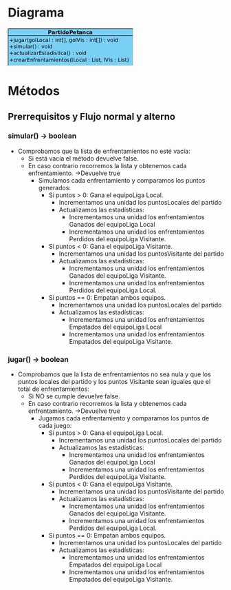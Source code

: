 # Diagrama

![umlPartido](https://github.com/Jloen1999/tramitesPlanificaciones/blob/26afb42c69971252b87213bb37c73a81551e9078/estudios/UEX/Curso2/Asignaturas/MDP/ProyectoFinal2/Clases/PartidoPetanca/images/umlPartidoPetanca.png)


# Métodos
## Prerrequisitos y Flujo normal y alterno
### simular() → boolean
- Comprobamos que la lista de enfrentamientos no esté vacía:
	- Si está vacía el método devuelve false.
	- En caso contrario recorremos la lista y obtenemos cada enfrentamiento. →Devuelve true
		- Simulamos cada enfrentamiento y comparamos los puntos generados:
			- Si puntos > 0: Gana el equipoLiga Local.
				- Incrementamos una unidad los puntosLocales del partido
				- Actualizamos las estadísticas:
					- Incrementamos una unidad los enfrentamientos Ganados del equipoLiga Local
					- Incrementamos una unidad los enfrentamientos Perdidos del equipoLiga Visitante.
			- Si puntos < 0: Gana el equipoLiga Visitante.
				- Incrementamos una unidad los puntosVisitante del partido
				- Actualizamos las estadísticas:
					- Incrementamos una unidad los enfrentamientos Ganados del equipoLiga Visitante.
					- Incrementamos una unidad los enfrentamientos Perdidos del equipoLiga Local.
			- Si puntos == 0: Empatan ambos equipos.
				- Incrementamos una unidad los puntosLocales del partido
				- Actualizamos las estadísticas:
					- Incrementamos una unidad los enfrentamientos Empatados del equipoLiga Local
					- Incrementamos una unidad los enfrentamientos Empatados del equipoLiga Visitante.

### jugar() → boolean
- Comprobamos que la lista de enfrentamientos no sea nula y que los puntos locales del partido y los puntos Visitante sean iguales que el total de enfrentamientos:
	- Si NO se cumple devuelve false.
	- En caso contrario recorremos la lista y obtenemos cada enfrentamiento. →Devuelve true
		- Jugamos cada enfrentamiento y comparamos los puntos de cada juego:
			- Si puntos > 0: Gana el equipoLiga Local.
				- Incrementamos una unidad los puntosLocales del partido
				- Actualizamos las estadísticas:
					- Incrementamos una unidad los enfrentamientos Ganados del equipoLiga Local
					- Incrementamos una unidad los enfrentamientos Perdidos del equipoLiga Visitante.
			- Si puntos < 0: Gana el equipoLiga Visitante.
				- Incrementamos una unidad los puntosVisitante del partido
				- Actualizamos las estadísticas:
					- Incrementamos una unidad los enfrentamientos Ganados del equipoLiga Visitante.
					- Incrementamos una unidad los enfrentamientos Perdidos del equipoLiga Local.
			- Si puntos == 0: Empatan ambos equipos.
				- Incrementamos una unidad los puntosLocales del partido
				- Actualizamos las estadísticas:
					- Incrementamos una unidad los enfrentamientos Empatados del equipoLiga Local
					- Incrementamos una unidad los enfrentamientos Empatados del equipoLiga Visitante.
